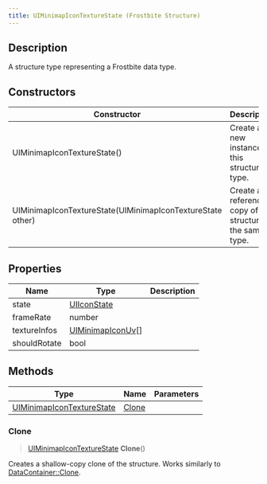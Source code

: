 ```yaml
---
title: UIMinimapIconTextureState (Frostbite Structure)
---
```

## Description

A structure type representing a Frostbite data type.

## Constructors

| Constructor                                                | Description                                              |
| ---------------------------------------------------------- | -------------------------------------------------------- |
| UIMinimapIconTextureState()                                | Create a new instance of this structure type.            |
| UIMinimapIconTextureState(UIMinimapIconTextureState other) | Create a reference copy of a structure of the same type. |

## Properties

| Name         | Type                                   | Description |
| ------------ | -------------------------------------- | ----------- |
| state        | [UIIconState](UIIconState)             |             |
| frameRate    | number                                 |             |
| textureInfos | [UIMinimapIconUv](UIMinimapIconUv)\[\] |             |
| shouldRotate | bool                                   |             |

## Methods

| Type                                                   | Name            | Parameters |
| ------------------------------------------------------ | --------------- | ---------- |
| [UIMinimapIconTextureState](UIMinimapIconTextureState) | [Clone](#clone) |            |

### Clone

> [UIMinimapIconTextureState](UIMinimapIconTextureState) **Clone**()

Creates a shallow-copy clone of the structure. Works similarly to [DataContainer::Clone](/vext/ref/cls/shr/datacontainer#clone).

